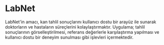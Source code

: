# LabNet

LabNet'in amacı, kan tahlil sonuçlarını kullanıcı dostu bir arayüz ile sunarak doktorların ve hastaların süreçlerini kolaylaştırmaktır. Uygulama; tahlil sonuçlarının görselleştirilmesi, referans değerlerle karşılaştırma yapılması ve kullanıcı dostu bir deneyim sunulması gibi işlevleri içermektedir. 
